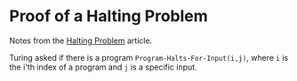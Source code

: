 # Proof of a Halting Problem

Notes from the [Halting Problem](https://www.jimmorris.org/nerd-zone/halting-problem) article.

Turing asked if there is a program `Program-Halts-For-Input(i,j)`, where `i` is the i'th index of a program and `j` is a specific input.
